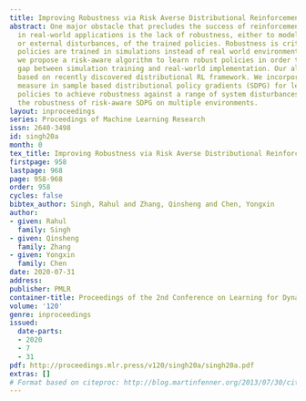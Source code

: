 ```yaml
---
title: Improving Robustness via Risk Averse Distributional Reinforcement Learning
abstract: One major obstacle that precludes the success of reinforcement learning
  in real-world applications is the lack of robustness, either to model uncertainties
  or external disturbances, of the trained policies. Robustness is critical when the
  policies are trained in simulations instead of real world environment. In this work,
  we propose a risk-aware algorithm to learn robust policies in order to bridge the
  gap between simulation training and real-world implementation. Our algorithm is
  based on recently discovered distributional RL framework. We incorporate CVaR risk
  measure in sample based distributional policy gradients (SDPG) for learning risk-averse
  policies to achieve robustness against a range of system disturbances. We validate
  the robustness of risk-aware SDPG on multiple environments.
layout: inproceedings
series: Proceedings of Machine Learning Research
issn: 2640-3498
id: singh20a
month: 0
tex_title: Improving Robustness via Risk Averse Distributional Reinforcement Learning
firstpage: 958
lastpage: 968
page: 958-968
order: 958
cycles: false
bibtex_author: Singh, Rahul and Zhang, Qinsheng and Chen, Yongxin
author:
- given: Rahul
  family: Singh
- given: Qinsheng
  family: Zhang
- given: Yongxin
  family: Chen
date: 2020-07-31
address: 
publisher: PMLR
container-title: Proceedings of the 2nd Conference on Learning for Dynamics and Control
volume: '120'
genre: inproceedings
issued:
  date-parts:
  - 2020
  - 7
  - 31
pdf: http://proceedings.mlr.press/v120/singh20a/singh20a.pdf
extras: []
# Format based on citeproc: http://blog.martinfenner.org/2013/07/30/citeproc-yaml-for-bibliographies/
---
```

